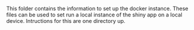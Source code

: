 This folder contains the information to set up the docker instance. These files can be used to set run a local instance of the shiny app on a local device. Intructions for this are one directory up.
